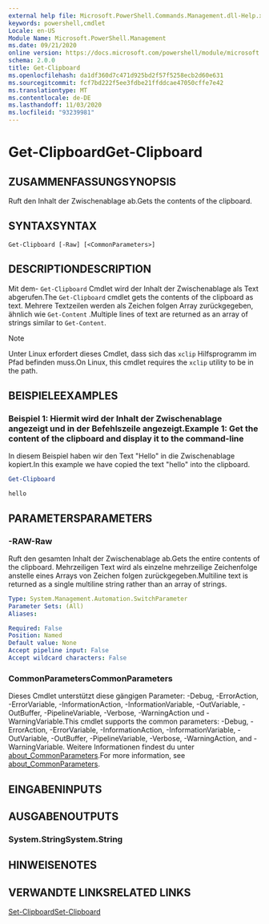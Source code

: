 ```yaml
---
external help file: Microsoft.PowerShell.Commands.Management.dll-Help.xml
keywords: powershell,cmdlet
Locale: en-US
Module Name: Microsoft.PowerShell.Management
ms.date: 09/21/2020
online version: https://docs.microsoft.com/powershell/module/microsoft.powershell.management/get-clipboard?view=powershell-7.1&WT.mc_id=ps-gethelp
schema: 2.0.0
title: Get-Clipboard
ms.openlocfilehash: da1df360d7c471d925bd2f57f5258ecb2d60e631
ms.sourcegitcommit: fcf7bd222f5ee3fdbe21ffddcae47050cffe7e42
ms.translationtype: MT
ms.contentlocale: de-DE
ms.lasthandoff: 11/03/2020
ms.locfileid: "93239981"
---
```

# <span data-ttu-id="de4e0-103">Get-Clipboard</span><span class="sxs-lookup"><span data-stu-id="de4e0-103">Get-Clipboard</span></span>

## <span data-ttu-id="de4e0-104">ZUSAMMENFASSUNG</span><span class="sxs-lookup"><span data-stu-id="de4e0-104">SYNOPSIS</span></span>
<span data-ttu-id="de4e0-105">Ruft den Inhalt der Zwischenablage ab.</span><span class="sxs-lookup"><span data-stu-id="de4e0-105">Gets the contents of the clipboard.</span></span>

## <span data-ttu-id="de4e0-106">SYNTAX</span><span class="sxs-lookup"><span data-stu-id="de4e0-106">SYNTAX</span></span>

```
Get-Clipboard [-Raw] [<CommonParameters>]
```

## <span data-ttu-id="de4e0-107">DESCRIPTION</span><span class="sxs-lookup"><span data-stu-id="de4e0-107">DESCRIPTION</span></span>

<span data-ttu-id="de4e0-108">Mit dem- `Get-Clipboard` Cmdlet wird der Inhalt der Zwischenablage als Text abgerufen.</span><span class="sxs-lookup"><span data-stu-id="de4e0-108">The `Get-Clipboard` cmdlet gets the contents of the clipboard as text.</span></span> <span data-ttu-id="de4e0-109">Mehrere Textzeilen werden als Zeichen folgen Array zurückgegeben, ähnlich wie `Get-Content` .</span><span class="sxs-lookup"><span data-stu-id="de4e0-109">Multiple lines of text are returned as an array of strings similar to `Get-Content`.</span></span>

> [!NOTE]
> <span data-ttu-id="de4e0-110">Unter Linux erfordert dieses Cmdlet, dass sich das `xclip` Hilfsprogramm im Pfad befinden muss.</span><span class="sxs-lookup"><span data-stu-id="de4e0-110">On Linux, this cmdlet requires the `xclip` utility to be in the path.</span></span>

## <span data-ttu-id="de4e0-111">BEISPIELE</span><span class="sxs-lookup"><span data-stu-id="de4e0-111">EXAMPLES</span></span>

### <span data-ttu-id="de4e0-112">Beispiel 1: Hiermit wird der Inhalt der Zwischenablage angezeigt und in der Befehlszeile angezeigt.</span><span class="sxs-lookup"><span data-stu-id="de4e0-112">Example 1: Get the content of the clipboard and display it to the command-line</span></span>

<span data-ttu-id="de4e0-113">In diesem Beispiel haben wir den Text "Hello" in die Zwischenablage kopiert.</span><span class="sxs-lookup"><span data-stu-id="de4e0-113">In this example we have copied the text "hello" into the clipboard.</span></span>

```powershell
Get-Clipboard
```

```Output
hello
```

## <span data-ttu-id="de4e0-114">PARAMETERS</span><span class="sxs-lookup"><span data-stu-id="de4e0-114">PARAMETERS</span></span>

### <span data-ttu-id="de4e0-115">-RAW</span><span class="sxs-lookup"><span data-stu-id="de4e0-115">-Raw</span></span>

<span data-ttu-id="de4e0-116">Ruft den gesamten Inhalt der Zwischenablage ab.</span><span class="sxs-lookup"><span data-stu-id="de4e0-116">Gets the entire contents of the clipboard.</span></span> <span data-ttu-id="de4e0-117">Mehrzeiligen Text wird als einzelne mehrzeilige Zeichenfolge anstelle eines Arrays von Zeichen folgen zurückgegeben.</span><span class="sxs-lookup"><span data-stu-id="de4e0-117">Multiline text is returned as a single multiline string rather than an array of strings.</span></span>

```yaml
Type: System.Management.Automation.SwitchParameter
Parameter Sets: (All)
Aliases:

Required: False
Position: Named
Default value: None
Accept pipeline input: False
Accept wildcard characters: False
```

### <span data-ttu-id="de4e0-118">CommonParameters</span><span class="sxs-lookup"><span data-stu-id="de4e0-118">CommonParameters</span></span>

<span data-ttu-id="de4e0-119">Dieses Cmdlet unterstützt diese gängigen Parameter: -Debug, -ErrorAction, -ErrorVariable, -InformationAction, -InformationVariable, -OutVariable, -OutBuffer, -PipelineVariable, -Verbose, -WarningAction und -WarningVariable.</span><span class="sxs-lookup"><span data-stu-id="de4e0-119">This cmdlet supports the common parameters: -Debug, -ErrorAction, -ErrorVariable, -InformationAction, -InformationVariable, -OutVariable, -OutBuffer, -PipelineVariable, -Verbose, -WarningAction, and -WarningVariable.</span></span> <span data-ttu-id="de4e0-120">Weitere Informationen findest du unter [about_CommonParameters](https://go.microsoft.com/fwlink/?LinkID=113216).</span><span class="sxs-lookup"><span data-stu-id="de4e0-120">For more information, see [about_CommonParameters](https://go.microsoft.com/fwlink/?LinkID=113216).</span></span>

## <span data-ttu-id="de4e0-121">EINGABEN</span><span class="sxs-lookup"><span data-stu-id="de4e0-121">INPUTS</span></span>

## <span data-ttu-id="de4e0-122">AUSGABEN</span><span class="sxs-lookup"><span data-stu-id="de4e0-122">OUTPUTS</span></span>

### <span data-ttu-id="de4e0-123">System.String</span><span class="sxs-lookup"><span data-stu-id="de4e0-123">System.String</span></span>

## <span data-ttu-id="de4e0-124">HINWEISE</span><span class="sxs-lookup"><span data-stu-id="de4e0-124">NOTES</span></span>

## <span data-ttu-id="de4e0-125">VERWANDTE LINKS</span><span class="sxs-lookup"><span data-stu-id="de4e0-125">RELATED LINKS</span></span>

[<span data-ttu-id="de4e0-126">Set-Clipboard</span><span class="sxs-lookup"><span data-stu-id="de4e0-126">Set-Clipboard</span></span>](Set-Clipboard.md)

